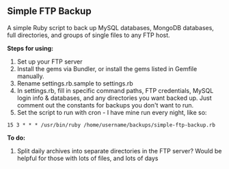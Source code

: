 Simple FTP Backup
----------------

A simple Ruby script to back up MySQL databases, MongoDB databases, full directories, and groups of single files to any FTP host.

**Steps for using:**

1. Set up your FTP server
2. Install the gems via Bundler, or install the gems listed in Gemfile manually.
3. Rename settings.rb.sample to settings.rb
4. In settings.rb, fill in specific command paths, FTP credentials, MySQL login info & databases, and any directories you want backed up.  Just comment out the constants for backups you don't want to run.
5. Set the script to run with cron - I have mine run every night, like so:

`15 3 * * * /usr/bin/ruby /home/username/backups/simple-ftp-backup.rb`

**To do:**

1. Split daily archives into separate directories in the FTP server? Would be helpful for those with lots of files, and lots of days
